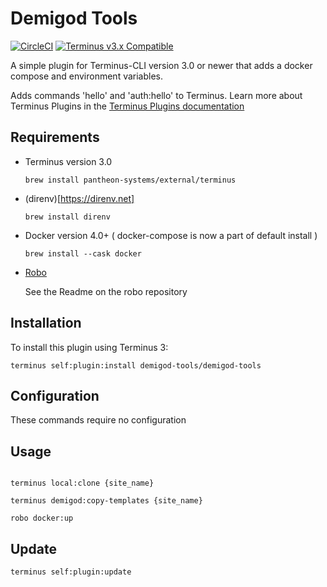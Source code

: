 
# Demigod Tools

[![CircleCI](https://circleci.com/gh/pantheon-systems/terminus-plugin-example.svg?style=shield)](https://circleci.com/gh/pantheon-systems/terminus-plugin-example)
[![Terminus v3.x Compatible](https://img.shields.io/badge/terminus-03.x-green.svg)](https://github.com/pantheon-systems/terminus-plugin-example/tree/3.x)

A simple plugin for Terminus-CLI version 3.0 or newer that adds a docker compose and environment variables.

Adds commands 'hello' and 'auth:hello' to Terminus. Learn more about Terminus Plugins in the
[Terminus Plugins documentation](https://pantheon.io/docs/terminus/plugins)

## Requirements

* Terminus version 3.0

  `brew install pantheon-systems/external/terminus`

* (direnv)[https://direnv.net]

  `brew install direnv`

* Docker version 4.0+ ( docker-compose is now a part of default install )

  `brew install --cask docker`

* [Robo](https://github.com/consolidation/robo)

  See the Readme on the robo repository


## Installation

To install this plugin using Terminus 3:

```
terminus self:plugin:install demigod-tools/demigod-tools
```

## Configuration

These commands require no configuration

## Usage

```

terminus local:clone {site_name}

terminus demigod:copy-templates {site_name}

robo docker:up

```

## Update

`terminus self:plugin:update`

